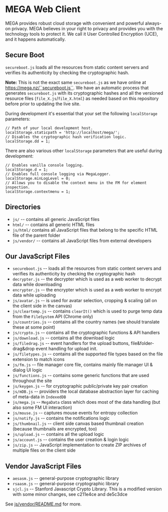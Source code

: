 MEGA Web Client
===============

MEGA provides robust cloud storage with convenient and powerful
always-on privacy. MEGA believes in your right to privacy and provides
you with the technology tools to protect it. We call it User
Controlled Encryption (UCE), and it happens automatically.

Secure Boot
-----------

``secureboot.js`` loads all the resources from static content servers
and verifies its authenticity by checking the cryptographic hash.

**Note:** This is not the exact same ``secureboot.js`` as we have
  online at https://mega.nz/``secureboot.js``. We have an automatic
  process that generates ``secureboot.js`` with its cryptographic
  hashes and all the versioned resource files
  (``file_X.js``/``file_X.html``) as needed based on this repository
  before prior to updating the live site.

During development it's essential that your set the following
``localStorage`` parameters:

```
// Path of your local development host.
localStorage.staticpath = 'http://localhost/mega/';
// Disables the cryptographic hash verification logic.
localStorage.dd = 1;
```

There are also various other ``localStorage`` parameters that are
useful during development:

```
// Enables vanilla console logging.
localStorage.d = 1;
// Enables full console logging via MegaLogger.
localStorage.minLogLevel = 0;
// Allows you to disable the context menu in the FM for element inspection.
localStorage.contextmenu = 1;
```


Directories
-----------

* ``js/`` -- contains all generic JavaScript files
* ``html/`` -- contains all generic HTML files
* ``js/html/`` contains all JavaScript files that belong to the
  specific HTML file of the parent folder
* ``js/vendor/`` -- contains all JavaScript files from external developers


Our JavaScript Files
--------------------

* ``secureboot.js`` -- loads all the resources from static content
  servers and verifies its authenticity by checking the cryptographic
  hash
* ``decrypter.js`` -- the decrypter which is used as a web worker to
  decrypt data while downloading
* ``encrypter.js`` -- the encrypter which is used as a web worker to
  encrypt data while uploading
* ``js/avatar.js`` -- is used for avatar selection, cropping & scaling
  (all on the client side in the canvas)
* ``js/cleartemp.js`` -- contains ``clearIt()`` which is used to purge
  temp data from the ``FileSystem`` API (Chrome only)
* ``js/countries.js`` -- contains all the country names (we should
  translate these at some point)
* ``js/crypto.js`` -- contains all the cryptographic functions & API
  handlers
* ``js/download.js`` -- contains all the download logic
* ``js/filedrag.js`` -- event handlers for the upload buttons,
  file&folder-drag&drop event handling for upload init.
* ``js/filetypes.js`` -- contains all the supported file types based
  on the file extension to match icons
* ``js/fm.js`` -- file manager core file, contains mainly file manager
  UI & dialog UI logic
* ``js/functions.js`` -- contains some generic functions that are used
  throughout the site
* ``js/keygen.js`` -- for cryptographic public/private key pair
  creation
* ``js/mDB.js`` -- providers the local database abstraction layer for
  caching of meta-data in ``IndexedDB``
* ``js/mega.js`` -- ``MegaData`` class which does most of the data
  handling (but also some FM UI interaction)
* ``js/mouse.js`` -- captures mouse events for entropy collection
* ``js/notify.js`` -- contains the notifications logic
* ``js/thumbnail.js`` -- client side canvas based thumbnail creation
  (because thumbnails are encrypted, too)
* ``js/upload.js`` -- contains all the upload logic
* ``js/account.js`` -- contains the user creation & login logic
* ``js/zip.js`` -- JavaScript implementation to create ZIP archives of
  multiple files on the client side


Vendor JavaScript Files
-----------------------

* ``aesasm.js`` -- general-purpose cryptographic library
* ``rsaasm.js`` -- general-purpose cryptographic library
* ``sjcl.js`` -- Stanford Javascript Crypto Library.
  This is a modified version with some minor changes, see c211e4ce and de5c3dce

See [js/vendor/README.md](https://github.com/meganz/webclient/blob/master/js/vendor/README.md) for more.
